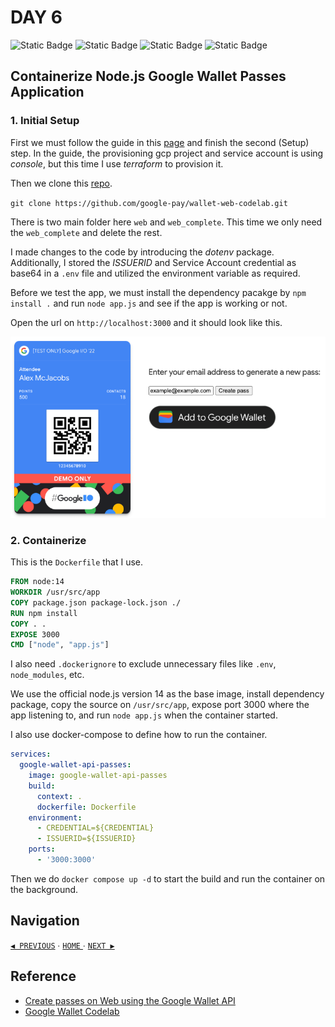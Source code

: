 # DAY 6

![Static Badge](https://img.shields.io/badge/Date-7--8--2023-f5f5f5?logo=googlecalendar&logoColor=f5f5f5)
![Static Badge](https://img.shields.io/badge/Docker-v24.0.2-2496ed?logo=docker&logoColor=2496ed)
![Static Badge](https://img.shields.io/badge/minikube-v1.30.1-326ce5?logo=kubernetes&logoColor=326ce5)
![Static Badge](https://img.shields.io/badge/Node.js-v19.9.0-339933?logo=nodedotjs&logoColor=339933)

## Containerize Node.js Google Wallet Passes Application

### 1. Initial Setup

First we must follow the guide in this [page](https://codelabs.developers.google.com/add-to-wallet-web#1) and finish the second (Setup) step. In the guide, the provisioning gcp project and service account is using _console_, but this time I use _terraform_ to provision it.

Then we clone this [repo](https://github.com/google-pay/wallet-web-codelab).

`git clone https://github.com/google-pay/wallet-web-codelab.git`

There is two main folder here `web` and `web_complete`. This time we only need the `web_complete` and delete the rest.

I made changes to the code by introducing the _dotenv_ package. Additionally, I stored the _ISSUERID_ and Service Account credential as base64 in a `.env` file and utilized the environment variable as required.

Before we test the app, we must install the dependency pacakge by `npm install .` and run `node app.js` and see if the app is working or not.

Open the url on `http://localhost:3000` and it should look like this.

![6.1](img/6.1.png)

### 2. Containerize

This is the `Dockerfile` that I use.

```dockerfile
FROM node:14
WORKDIR /usr/src/app
COPY package.json package-lock.json ./
RUN npm install
COPY . .
EXPOSE 3000
CMD ["node", "app.js"]
```

I also need `.dockerignore` to exclude unnecessary files like `.env`, `node_modules`, etc.

We use the official node.js version 14 as the base image, install dependency package, copy the source on `/usr/src/app`, expose port 3000 where the app listening to, and run `node app.js` when the container started.

I also use docker-compose to define how to run the container.

```yaml
services:
  google-wallet-api-passes:
    image: google-wallet-api-passes
    build:
      context: .
      dockerfile: Dockerfile
    environment:
      - CREDENTIAL=${CREDENTIAL}
      - ISSUERID=${ISSUERID}
    ports:
      - '3000:3000'
```

Then we do `docker compose up -d` to start the build and run the container on the background.

## Navigation

[`◀︎ PREVIOUS`](../day-5/README.md) ∙ [ `HOME` ](../../README.md) ∙ [`NEXT ▶︎`](../day-7/README.md)

## Reference

- [Create passes on Web using the Google Wallet API](https://codelabs.developers.google.com/add-to-wallet-web)
- [Google Wallet Codelab](https://github.com/google-pay/wallet-web-codelab)
